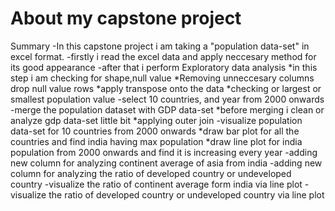 # About my capstone project
Summary
-In this capstone project i am taking a "population data-set" in excel format.
-firstly i read the excel data and apply neccesary method for its good appearance
-after that i perform Exploratory data analysis
   *in this step i am checking for shape,null value
   *Removing unneccesary columns drop null value rows
   *apply transpose onto the data
   *checking or largest or smallest population value
-select 10 countries, and year from 2000 onwards
-merge the population dataset with GDP data-set
   *before merging i clean or analyze gdp data-set little bit
   *applying outer join
-visualize population data-set for 10 countries from 2000 onwards
   *draw bar plot for all the countries and find india having max population
   *draw line plot for india population from 2000 onwards and find it is increasing every year
-adding new column for analyzing continent average of asia from india
-adding new column for analyzing the ratio of developed country or undeveloped country
-visualize the ratio of continent average form india via line plot
-visualize the ratio of developed country or undeveloped country via line plot
